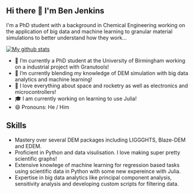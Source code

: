 ## Hi there 👋 I'm Ben Jenkins

I'm a PhD student with a background in Chemical Engineering working on the application of big data and machine learning to granular material simulations to better understand how they work...

<a href="https://github.com/anuraghazra/github-readme-stats">
  <img align="center" src="https://github-readme-stats.anuraghazra1.vercel.app/api?username=BenDJenkins&show_icons=true&line_height=27&include_all_commits=true" alt="My github stats" />
</a>

- 🔭 I’m currently a PhD student at the University of Birmingham working on a industrial project with Granutools!
- 🌱 I’m currently blending my knowledge of DEM simulation with big data analytics and machine learning!
- 💬 I love everything about space and rocketry as well as electronics and microcontrollers!
- ‍🎓 I am currently working on learning to use Julia!
- 😄 Pronouns: He / Him

## Skills
- Mastery over several DEM packages including LIGGGHTS, Blaze-DEM and EDEM.
- Proficient in Python and data visulisation. I love making super pretty scientific graphs!
- Extensive knowlege of machine learning for regression based tasks using scientific data in Python with some new expereince with Julia.
- Expertise in big data analytics like principal component analysis, sensitivity analysis and developing custom scripts for filtering data.

<!--
Some of my projects:

**BenDJenkins/BenDJenkins** is a ✨ _special_ ✨ repository because its `README.md` (this file) appears on your GitHub profile.

Here are some ideas to get you started:

- 🔭 I’m currently working on ...
- 🌱 I’m currently learning ...
- 👯 I’m looking to collaborate on ...
- 🤔 I’m looking for help with ...
- 💬 Ask me about ...
- 📫 How to reach me: ...
- 😄 Pronouns: ...
- ⚡ Fun fact: ...
-->
